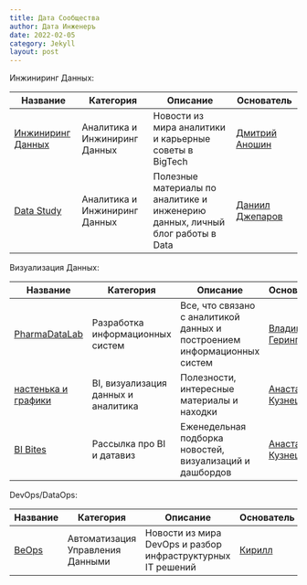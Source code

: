 ```yaml
---
title: Дата Сообщества
author: Дата Инженеръ
date: 2022-02-05
category: Jekyll
layout: post
---
```


Инжиниринг Данных:

| Название | Категория | Описание | Основатель |
|----------|-----------|-----------|------------|
| [Инжиниринг Данных](https://t.me/rockyourdata) | Аналитика и Инжиниринг Данных | Новости из мира аналитики и карьерные советы в BigTech | [Дмитрий Аношин](https://www.linkedin.com/in/dmitryanoshin/) |
| [Data Study](https://t.me/data_study) | Аналитика и Инжиниринг Данных | Полезные материалы по аналитике и инженерию данных, личный блог работы в Data | [Даниил Джепаров](https://t.me/daniildzheparov) |


Визуализация Данных:

| Название | Категория | Описание | Основатель |
|----------|-----------|-----------|------------|
| [PharmaDataLab](https://t.me/pharmadatalab) | Разработка информационных систем | Все, что связано с аналитикой данных и построением информационных систем | [Владимир Герингер](https://t.me/geringervv) |
| [настенька и графики](https://t.me/nastengraph) | BI, визуализация данных и аналитика | Полезности, интересные материалы и находки | [Анастасия Кузнецова](https://www.linkedin.com/in/nastengraph/) |
| [BI Bites](https://nastengraph.substack.com) | Рассылка про BI и датавиз | Еженедельная подборка новостей, визуализаций и дашбордов | [Анастасия Кузнецова](https://www.linkedin.com/in/nastengraph/) |

DevOps/DataOps:

| Название                           | Категория                        | Описание                                                    | Основатель                                              |
|------------------------------------|----------------------------------|-------------------------------------------------------------|---------------------------------------------------------|
| [BeOps](https://t.me/beops_it) | Автоматизация Управления Данными | Новости из мира DevOps и разбор инфраструктурных IT решений | [Кирилл](https://www.linkedin.com/in/be-ops-b7a37a235/) |

